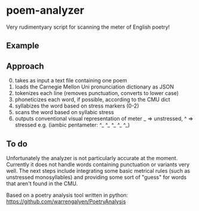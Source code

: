 # poem-analyzer
Very rudimentyary script for scanning the meter of English poetry!

## Example

## Approach
0) takes as input a text file containing one poem
1) loads the Carnegie Mellon Uni pronunciation dictionary as JSON
2) tokenizes each line (removes punctuation, converts to lower case)
3) phoneticizes each word, if possible, according to the CMU dict
4) syllabizes the word based on stress markers (0-2)
5) scans the word based on syllabic stress
6) outputs conventional visual representation of meter
     _ => unstressed, ^ => stressed
     e.g. (iambic pentameter: ^_ ^_ ^_ ^_ ^_)

## To do
Unfortunately the analyzer is not particularly accurate at the moment. Currently it does not handle words containing punctuation or variants very well. The next steps include integrating some basic metrical rules (such as unstressed monosyllables) and providing some sort of "guess" for words that aren't found in the CMU.


Based on a poetry analysis tool written in python: https://github.com/warrengalyen/PoetryAnalysis
